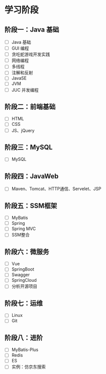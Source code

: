 # 学习阶段

## 阶段一：Java 基础

- [ ] Java 基础
- [ ] GUI 编程
- [ ] 贪吃蛇游戏开发实践
- [ ] 网络编程
- [ ] 多线程
- [ ] 注解和反射
- [ ] JavaSE
- [ ] JVM
- [ ] JUC 并发编程

## 阶段二：前端基础

- [ ] HTML
- [ ] CSS
- [ ] JS、jQuery

## 阶段三：MySQL

- [ ] MySQL

## 阶段四：JavaWeb

- [ ] Maven、Tomcat、HTTP通信、Servelet、JSP

## 阶段五：SSM框架

- [ ] MyBatis
- [ ] Spring
- [ ] Spring MVC
- [ ] SSM整合

## 阶段六：微服务

- [ ] Vue
- [ ] SpringBoot
- [ ] Swagger
- [ ] SpringCloud
- [ ] 分析开源项目

## 阶段七：运维

- [ ] Linux
- [ ] Git

## 阶段八：进阶

- [ ] MyBatis-Plus
- [ ] Redis
- [ ] ES
- [ ] 实例：仿京东搜索